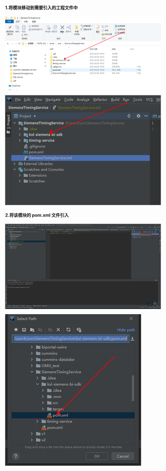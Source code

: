 #### 1.将模块移动到需要引入的工程文件中

![1630206180522](mdimg/idea%E5%BC%95%E5%85%A5%E5%B7%B2%E6%9C%89%E7%9A%84%E6%A8%A1%E5%9D%97/1630206180522.png)

![1630206212277](mdimg/idea%E5%BC%95%E5%85%A5%E5%B7%B2%E6%9C%89%E7%9A%84%E6%A8%A1%E5%9D%97/1630206212277.png)

#### 2.将该模块的 pom.xml 文件引入

![1630206285321](mdimg/idea%E5%BC%95%E5%85%A5%E5%B7%B2%E6%9C%89%E7%9A%84%E6%A8%A1%E5%9D%97/1630206285321.png)

![1630206303610](mdimg/idea%E5%BC%95%E5%85%A5%E5%B7%B2%E6%9C%89%E7%9A%84%E6%A8%A1%E5%9D%97/1630206303610.png)